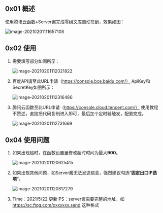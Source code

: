 ## 0x01 概述



使用腾讯云函数+Server酱完成零组文库自动签到，效果如图：

![image-20210201111657108](https://typora-mine.oss-cn-beijing.aliyuncs.com/typora/image-20210201111657108.png)



## 0x02 使用

1. 需要填写部分如图所示：

   ![image-20210201112021822](https://typora-mine.oss-cn-beijing.aliyuncs.com/typora/image-20210201112021822.png)



2. 百度API请至此URL申请（https://console.bce.baidu.com/） ApiKey和SecretKey如图所示：

   ![image-20210201112316486](https://typora-mine.oss-cn-beijing.aliyuncs.com/typora/image-20210201112316486.png)



3. 腾讯云函数至此URL申请（https://console.cloud.tencent.com/） 使用教程不赘述，直接把代码复制进入即可，最后加个定时器触发，配置完成。

   ![image-20210201112731669](https://typora-mine.oss-cn-beijing.aliyuncs.com/typora/image-20210201112731669.png)



## 0x04 使用问题

1. 如果出现超时，在函数设置里修改超时时间为最大**900**。

   ![image-20210201120625415](https://typora-mine.oss-cn-beijing.aliyuncs.com/typora/image-20210201120625415.png)


2. 如果出现其他问题，如Server酱无法发送信息，强烈建议勾选“**固定出口IP选项**”。

   ![image-20210201120817279](https://typora-mine.oss-cn-beijing.aliyuncs.com/typora/image-20210201120817279.png)
   
3. Time：2021/5/22 更新
PS：server酱需要完整的地址，如 https://sc.ftqq.com/xxxxxxx.send 这种格式
